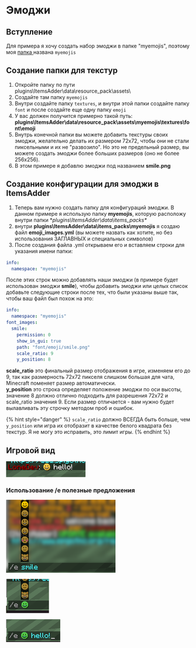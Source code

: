 # Эмоджи

## Вступление

Для примера я хочу создать набор эмоджи в папке "myemojis", поэтому моя [папка ](../beginners/basic-concepts/namespace.md)названа `myemojis`

## Создание папки для текстур

1. Откройте папку по пути plugins\ItemsAdder\data\resource\_pack\assets\\
2. Создайте там папку `myemojis`
3. Внутри создайте папку `textures`, и внутри этой папки создайте папку `font` и после создайте еще одну папку `emoji`
4. У вас должен получится примерно такой путь: **plugins\ItemsAdder\data\resource\_pack\assets\myemojis\textures\font\emoji**
5. Внутрь конечной папки вы можете добавить текстуры своих эмоджи, желательно делать их размером 72x72, чтобы они не стали пиксельными и их не "развозило". Но это не предельный размер, вы можете создать эмоджи более больших размеров (oно не более 256x256).
6. В этом примере я добавлю эмоджи под названием **smile.png**

## Создание конфигурации для эмоджи в ItemsAdder

1. Теперь вам нужно создать папку для конфигураций эмоджи. В данном примере я использую папку **myemojis**, которую расположу внутри папки \*_plugins\ItemsAdder\data\items\_packs\*_
2. внутри **plugins\ItemsAdder\data\items\_packs\myemojis** я создаю файл **emoji\_images.yml** (вы можете назвать как хотите, но без использования ЗАГЛАВНЫХ и специальных символов)
3. После создания файла .yml открываем его и вставляем строки для указания имени папки:

```yaml
info:
  namespace: "myemojis"
```

После этих строк можно добавлять наши эмоджи (в примере будет использован эмоджи **smile**), чтобы добавить эмоджи или целых список добавьте следующие строки после тех, что были указаны выше так, чтобы ваш файл был похож на это:

```yaml
info:
  namespace: "myemojis"
font_images:
  smile:
    permission: 0
    show_in_gui: true
    path: "font/emoji/smile.png"
    scale_ratio: 9
    y_position: 8
```

**scale\_ratio** это финальный размер отображения в игре, изменяем его до 9, так как размерность 72x72 пикселя слишком большая для чата, Minecraft поменяет размер автоматически.\
**y\_position** это строка определяет положение эмоджи по оси высоты, значение 8 должно отлично подходить для разрешения 72x72 и scale\_ratio значения 9. Если размер отличается - вам нужно будет вылавливать эту строчку методом проб и ошибок.

{% hint style="danger" %}
`scale_ratio` должно ВСЕГДА быть больше, чем `y_position` или игра их отобразит в качестве белого квадрата без текстур. Я не могу это исправить, это лимит игры.
{% endhint %}

## Игровой вид

![](<../../../.gitbook/assets/immagine (116) (3) (2).png>)

### Использование /e полезные предложения

![](<../../../.gitbook/assets/immagine (112).png>)

![](<../../../.gitbook/assets/immagine (111).png>)

![](<../../../.gitbook/assets/immagine (113).png>)
